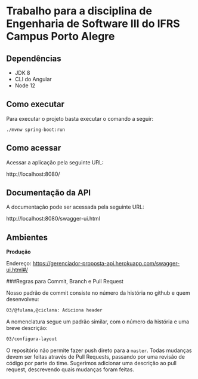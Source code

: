 # Trabalho para a disciplina de Engenharia de Software III do IFRS Campus Porto Alegre

## Dependências
- JDK 8
- CLI do Angular
- Node 12

## Como executar
Para executar o projeto basta executar o comando a seguir:
```
./mvnw spring-boot:run
```

## Como acessar
Acessar a aplicação pela seguinte URL:

http://localhost:8080/

## Documentação da API
A documentação pode ser acessada pela seguinte URL:

http://localhost:8080/swagger-ui.html

## Ambientes

__Produção__

Endereço: https://gerenciador-proposta-api.herokuapp.com/swagger-ui.html#/


###Regras para Commit, Branch e Pull Request

Nosso padrão de commit consiste no número da história no github e quem desenvolveu:

```sh
03/@fulana,@ciclana: Adiciona header
```

A nomenclatura segue um padrão similar, com o número da história e uma breve descrição:

```sh
03/configura-layout
```

O repositório não permite fazer push direto para a `master`. Todas mudanças devem ser feitas através de Pull Requests, passando por uma revisão de código por parte do time. Sugerimos adicionar uma descrição ao pull request, descrevendo quais mudanças foram feitas.
